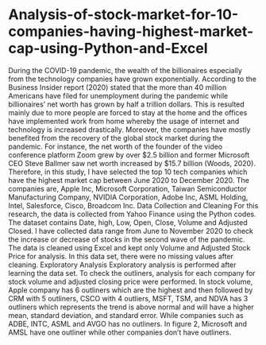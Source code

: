# Analysis-of-stock-market-for-10-companies-having-highest-market-cap-using-Python-and-Excel
During the COVID-19 pandemic, the wealth of the billionaires especially from the technology companies have grown exponentially. According to the Business Insider report (2020) stated that the more than 40 million Americans have filed for unemployment during the pandemic while billionaires’ net worth has grown by half a trillion dollars. This is resulted mainly due to more people are forced to stay at the home and the offices have implemented work from home whereby the usage of internet and technology is increased drastically. Moreover, the companies have mostly benefited from the recovery of the global stock market during the pandemic. For instance, the net worth of the founder of the video conference platform Zoom grew by over $2.5 billion and former Microsoft CEO Steve Ballmer saw net worth increased by $15.7 billion (Woods, 2020). Therefore, in this study, I have selected the top 10 tech companies which have the highest market cap between June 2020 to December 2020. The companies are, Apple Inc, Microsoft Corporation, Taiwan Semiconductor Manufacturing Company, NVIDIA Corporation, Adobe Inc, ASML Holding, Intel, Salesforce, Cisco, Broadcom Inc.
Data Collection and Cleaning
For this research, the data is collected from Yahoo Finance using the Python codes. The dataset contains Date, high, Low, Open, Close, Volume and Adjusted Closed. I have collected data range from June to November 2020 to check the increase or decrease of stocks in the second wave of the pandemic.
The data is cleaned using Excel and kept only Volume and Adjusted Stock Price for analysis. In this data set, there were no missing values after cleaning.
Exploratory Analysis
Exploratory analysis is performed after learning the data set. To check the outliners, analysis for each company for stock volume and adjusted closing price were performed. In stock volume, Apple company has 6 outliners which are the highest and then followed by CRM with 5 outliners, CSCO with 4 outliers, MSFT, TSM, and NDVA has 3 outliners which represents the trend is above normal and will have a higher mean, standard deviation, and standard error. While companies such as ADBE, INTC, ASML and AVGO has no outliners.
In figure 2, Microsoft and AMSL have one outliner while other companies don’t have outliners.
